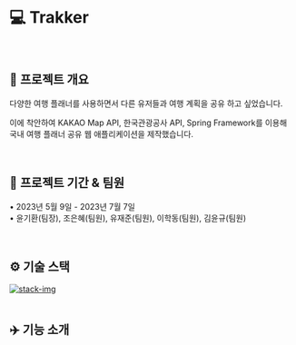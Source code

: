 # :computer: Trakker
</br>

## :page_facing_up: 프로젝트 개요

다양한 여행 플래너를 사용하면서 다른 유저들과 여행 계획을 공유 하고 싶었습니다.

이에 착안하여 KAKAO Map API, 한국관광공사 API, Spring Framework를 이용해 국내 여행 플래너 공유 웹 애플리케이션을 제작했습니다.

</br>

## :pushpin: 프로젝트 기간 & 팀원
• 2023년 5월 9일 - 2023년 7월 7일 </br>
• 윤기환(팀장), 조은혜(팀원), 유재준(팀원), 이학동(팀원), 김윤규(팀원)

</br>

##  ⚙️ 기술 스택 

<a href="https://ibb.co/xsTpMyP">
<img src="https://i.ibb.co/0Xbgfk8/stack-img.png" alt="stack-img" border="0">
</a>

<br/>
<br/>

##  :airplane:  기능 소개

